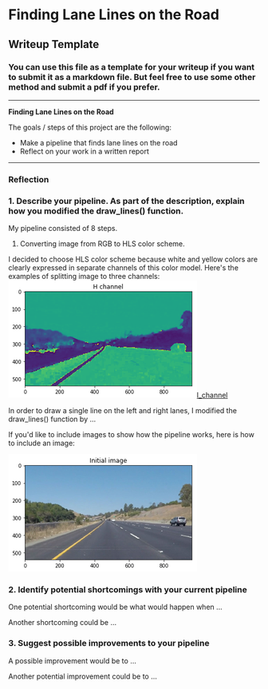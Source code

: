 # **Finding Lane Lines on the Road** 

## Writeup Template

### You can use this file as a template for your writeup if you want to submit it as a markdown file. But feel free to use some other method and submit a pdf if you prefer.

---

**Finding Lane Lines on the Road**

The goals / steps of this project are the following:
* Make a pipeline that finds lane lines on the road
* Reflect on your work in a written report


[//]: # (Image References)

[initial]: ./writeup_images/initial.png "Initial image"
[h_channel]: ./writeup_images/h_channel.png "H channel image"
[l_channel]: ./writeup_images/l_channel.png "L channel image"
[s_channel]: ./writeup_images/s_channel.png "S channel image"

---

### Reflection

### 1. Describe your pipeline. As part of the description, explain how you modified the draw_lines() function.

My pipeline consisted of 8 steps.
1. Converting image from RGB to HLS color scheme. 

I decided to choose HLS color scheme because white and yellow colors are clearly expressed in separate channels of this color model.
Here's the examples of splitting image to three channels:
![alt text][h_channel][l_channel][s_channel]

In order to draw a single line on the left and right lanes, I modified the draw_lines() function by ...

If you'd like to include images to show how the pipeline works, here is how to include an image: 

![alt text][initial]


### 2. Identify potential shortcomings with your current pipeline


One potential shortcoming would be what would happen when ... 

Another shortcoming could be ...


### 3. Suggest possible improvements to your pipeline

A possible improvement would be to ...

Another potential improvement could be to ...
